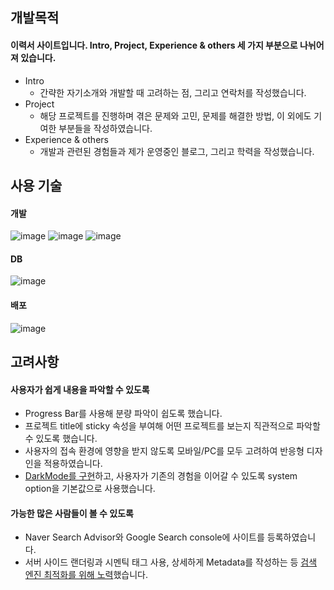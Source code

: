 ## 개발목적
#### 이력서 사이트입니다. Intro, Project, Experience & others 세 가지 부분으로 나뉘어져 있습니다.
- Intro
  - 간략한 자기소개와 개발할 때 고려하는 점, 그리고 연락처를 작성했습니다.
- Project
  - 해당 프로젝트를 진행하며 겪은 문제와 고민, 문제를 해결한 방법, 이 외에도 기여한 부분들을 작성하였습니다.
- Experience & others
  - 개발과 관련된 경험들과 제가 운영중인 블로그, 그리고 학력을 작성했습니다.

## 사용 기술
#### 개발
![image](https://github.com/Legitgoons/web-portfolio/assets/101088491/9a9d5238-b1f1-40fd-87c5-2d23fe647285)
![image](https://github.com/Legitgoons/web-portfolio/assets/101088491/89fb13e5-d48a-45c7-9611-c6fc5667fe30)
![image](https://github.com/Legitgoons/web-portfolio/assets/101088491/4e3b5b13-aed3-4292-8763-767c55f32b4c)
#### DB
![image](https://github.com/Legitgoons/web-portfolio/assets/101088491/f633ed45-175c-49eb-ac4f-18aebd2c86ee)
#### 배포
![image](https://github.com/Legitgoons/web-portfolio/assets/101088491/f5827848-1a41-4657-b340-f3b22e3b10bd)

## 고려사항
#### 사용자가 쉽게 내용을 파악할 수 있도록
- Progress Bar를 사용해 분량 파악이 쉽도록 했습니다.
- 프로젝트 title에 sticky 속성을 부여해 어떤 프로젝트를 보는지 직관적으로 파악할 수 있도록 했습니다.
- 사용자의 접속 환경에 영향을 받지 않도록 모바일/PC를 모두 고려하여 반응형 디자인을 적용하였습니다.
- [DarkMode를 구현](https://cksxkr5193.tistory.com/54)하고, 사용자가 기존의 경험을 이어갈 수 있도록 system option을 기본값으로 사용했습니다.
#### 가능한 많은 사람들이 볼 수 있도록
- Naver Search Advisor와 Google Search console에 사이트를 등록하였습니다.
- 서버 사이드 랜더링과 시멘틱 태그 사용, 상세하게 Metadata를 작성하는 등 [검색 엔진 최적화를 위해 노력](https://cksxkr5193.tistory.com/47)했습니다.
